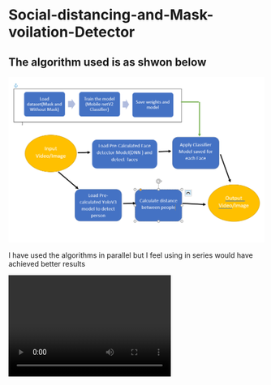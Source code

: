 # Social-distancing-and-Mask-voilation-Detector

## The algorithm used is as shwon below

![html dark](https://github.com/Joshi-Karthik/Social-distancing-and-Mask-voilation-Detector/blob/main/algo.png)


I have used the algorithms in parallel but I feel using in series would have achieved better results


<video src="https://github.com/Joshi-Karthik/Social-distancing-and-Mask-voilation-Detector/blob/main/output.avi" width="320" height="200" controls preload></video>
